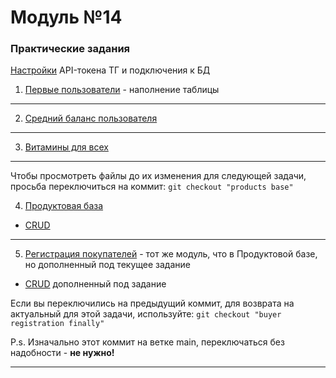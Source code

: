 # Модуль №14
### Практические задания

[Настройки](setup.py) API-токена ТГ и подключения к БД

1) [Первые пользователи](module_14_1.py) - наполнение таблицы
___
2) [Средний баланс пользователя](module_14_2.py)
___
3) [Витамины для всех](module_14_3.py)
___
Чтобы просмотреть файлы до их изменения для следующей задачи, просьба
переключиться на коммит: `git checkout "products base"`

4) [Продуктовая база](module_14_3.py)
* [CRUD](crud_functions.py)
___
5) [Регистрация покупателей](module_14_3.py) - тот же модуль, что в Продуктовой базе, но дополненный под текущее задание
* [CRUD](crud_functions.py) дополненный под задание

Если вы переключились на предыдущий коммит, для возврата на актуальный для этой задачи, используйте: `git checkout "buyer registration finally"`

P.s. Изначально этот коммит на ветке main, переключаться без надобности - **не нужно!**
___